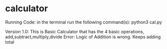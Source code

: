 # calculator

Running Code: 
    in the terminal run the following command(s):
        python3 cal.py

Version 1.0: 
    This is Basic Calculator that has the 4 basic operations, add,subtract,multiply,divide
    Error: 
        Logic of Addition is wrong. Keeps adding total